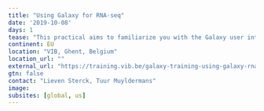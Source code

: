 ```yaml
---
title: "Using Galaxy for RNA-seq"
date: '2019-10-08'
days: 1
tease: "This practical aims to familiarize you with the Galaxy user interface & execute a complete analysis of RNA-seq data."
continent: EU
location: "VIB, Ghent, Belgium"
location_url: ""
external_url: "https://training.vib.be/galaxy-training-using-galaxy-rna-seq"
gtn: false
contact: "Lieven Sterck, Tuur Muyldermans"
image: 
subsites: [global, us]
---
```

